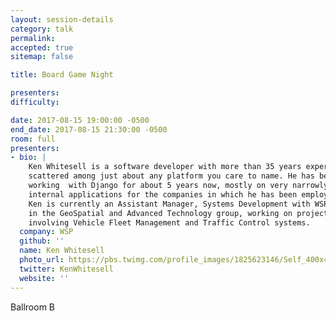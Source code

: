 ```yaml
---
layout: session-details
category: talk
permalink:
accepted: true
sitemap: false

title: Board Game Night

presenters:
difficulty:

date: 2017-08-15 19:00:00 -0500
end_date: 2017-08-15 21:30:00 -0500
room: full
presenters:
- bio: |
    Ken Whitesell is a software developer with more than 35 years experience
    scattered among just about any platform you care to name. He has been
    working  with Django for about 5 years now, mostly on very narrowly-targeted
    internal applications for the companies in which he has been employed.
    Ken is currently an Assistant Manager, Systems Development with WSP,
    in the GeoSpatial and Advanced Technology group, working on projects
    involving Vehicle Fleet Management and Traffic Control systems.
  company: WSP
  github: ''
  name: Ken Whitesell
  photo_url: https://pbs.twimg.com/profile_images/1825623146/Self_400x400.jpg
  twitter: KenWhitesell
  website: ''
---
```

Ballroom B
